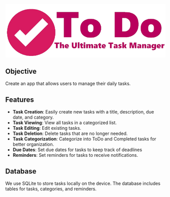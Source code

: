 ![ToDo Logo](/assets/logo.png)

## Objective
Create an app that allows users to manage their daily tasks.

## Features
- **Task Creation**: Easily create new tasks with a title, description, due date, and category.
- **Task Viewing**: View all tasks in a categorized list.
- **Task Editing**: Edit existing tasks.
- **Task Deletion**: Delete tasks that are no longer needed.
- **Task Categorization**: Categorize into ToDo and Completed tasks for better organization.
- **Due Dates**: Set due dates for tasks to keep track of deadlines
- **Reminders**: Set reminders for tasks to receive notifications.

## Database
We use SQLite to store tasks locally on the device. The database includes tables for tasks, categories, and reminders.

